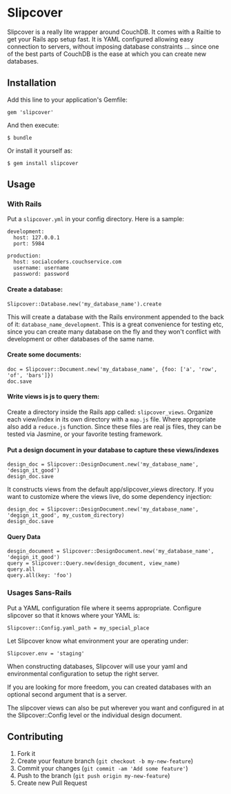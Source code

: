 # Slipcover

Slipcover is a really lite wrapper around CouchDB. It comes with a Railtie to get your Rails app setup fast.
It is YAML configured allowing easy connection to servers, without imposing database constraints ... since
one of the best parts of CouchDB is the ease at which you can create new databases.

## Installation

Add this line to your application's Gemfile:

    gem 'slipcover'

And then execute:

    $ bundle

Or install it yourself as:

    $ gem install slipcover

## Usage

### With Rails
Put a `slipcover.yml` in your config directory. Here is a sample:

    development:
      host: 127.0.0.1
      port: 5984

    production:
      host: socialcoders.couchservice.com
      username: username
      password: password

#### Create a database:

    Slipcover::Database.new('my_database_name').create

This will create a database with the Rails environment appended to the back of it: `database_name_development`.
This is a great convenience for testing etc, since you can create many database on the fly and they won't conflict
with development or other databases of the same name.

#### Create some documents:

    doc = Slipcover::Document.new('my_database_name', {foo: ['a', 'row', 'of', 'bars']})
    doc.save

#### Write views is js to query them:

Create a directory inside the Rails app called: `slipcover_views`. Organize each view/index in its own directory with a `map.js`
file. Where appropriate also add a `reduce.js` function. Since these files are real js files, they can be tested via Jasmine,
or your favorite testing framework.

#### Put a design document in your database to capture these views/indexes

    design_doc = Slipcover::DesignDocument.new('my_database_name', 'design_it_good')
    design_doc.save

It constructs views from the default app/slipcover_views directory. If you want to customize where the views live, do some
dependency injection:

    design_doc = Slipcover::DesignDocument.new('my_database_name', 'degign_it_good', my_custom_directory)
    design_doc.save

#### Query Data

    desgin_document = Slipcover::DesignDocument.new('my_database_name', 'degign_it_good')
    query = Slipcover::Query.new(design_document, view_name)
    query.all
    query.all(key: 'foo')

### Usages Sans-Rails

Put a YAML configuration file where it seems appropriate. Configure slipcover so that it knows where your YAML is:

    Slipcover::Config.yaml_path = my_special_place

Let Slipcover know what environment your are operating under:

    Slipcover.env = 'staging'

When constructing databases, Slipcover will use your yaml and environmental configuration to setup the right server.

If you are looking for more freedom, you can created databases with an optional second argument that is a server.

The slipcover views can also be put wherever you want and configured in at the Slipcover::Config level or the individual
design document.


## Contributing

1. Fork it
2. Create your feature branch (`git checkout -b my-new-feature`)
3. Commit your changes (`git commit -am 'Add some feature'`)
4. Push to the branch (`git push origin my-new-feature`)
5. Create new Pull Request
